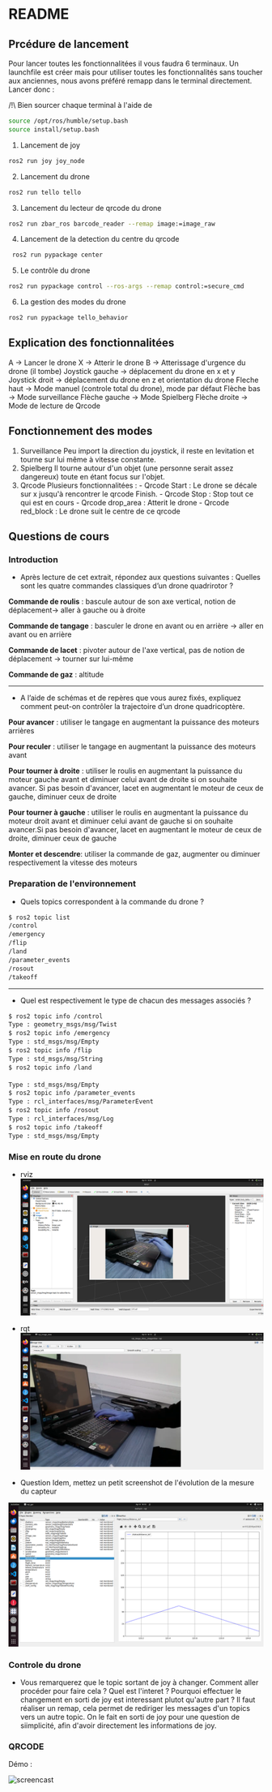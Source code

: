# README
## Prcédure de lancement
Pour lancer toutes les fonctionnalitées il vous faudra 6 terminaux. Un launchfile est créer mais pour utiliser toutes les fonctionnalités sans toucher aux anciennes, nous avons préféré remapp dans le terminal directement. Lancer donc : 

/!\ Bien sourcer chaque terminal à l'aide de 
```bash
source /opt/ros/humble/setup.bash
source install/setup.bash
```
1. Lancement de joy
```bash
ros2 run joy joy_node
```
2. Lancement du drone
```bash
ros2 run tello tello
```
3. Lancement du lecteur de qrcode du drone
```bash
ros2 run zbar_ros barcode_reader --remap image:=image_raw
```
4. Lancement de la detection du centre du qrcode
```bash
 ros2 run pypackage center 
```
5. Le contrôle du drone
```bash
ros2 run pypackage control --ros-args --remap control:=secure_cmd
```
6. La gestion des modes du drone
```bash
ros2 run pypackage tello_behavior 
```

## Explication des fonctionnalitées
A -> Lancer le drone
X -> Atterir le drone
B -> Atterissage d'urgence du drone (il tombe)
Joystick gauche -> déplacement du drone en x et y
Joystick droit -> déplacement du drone en z et orientation du drone
Fleche haut -> Mode manuel (controle total du drone), mode par défaut
Flèche bas -> Mode surveillance
Flèche gauche -> Mode Spielberg
Flèche droite -> Mode de lecture de Qrcode

## Fonctionnement des modes
1. Surveillance
    Peu import la direction du joystick, il reste en levitation et tourne sur lui même à vitesse constante.
2. Spielberg
    Il tourne autour d'un objet (une personne serait assez dangereux) toute en étant focus sur l'objet.
3. Qrcode
    Plusieurs fonctionnalitées : 
        - Qrcode Start : Le drone se décale sur x jusqu'à rencontrer le qrcode Finish.
        - Qrcode Stop : Stop tout ce qui est en cours
        - Qrcode drop_area : Atterit le drone
        - Qrcode red_block : Le drone suit le centre de ce qrcode 

## Questions de cours
### Introduction
* Après lecture de cet extrait, répondez aux questions suivantes :
Quelles sont les quatre commandes classiques d’un drone quadrirotor ?

**Commande de roulis** : bascule autour de son axe vertical, notion de déplacement-> aller à gauche ou à droite

**Commande de tangage** : basculer le drone en avant ou en arrière -> aller en avant ou en arrière

**Commande de lacet** : pivoter autour de l'axe vertical, pas de notion de déplacement -> tourner sur lui-même

**Commande de gaz** : altitude

---
* A l’aide de schémas et de repères que vous aurez fixés, expliquez comment
peut-on contrôler la trajectoire d’un drone quadricoptère.

**Pour avancer** : utiliser le tangage en augmentant la puissance des moteurs arrières

**Pour reculer** : utiliser le tangage en augmentant la puissance des moteurs avant

**Pour tourner à droite** :  utiliser le roulis en augmentant la puissance du moteur gauche avant et diminuer celui avant de droite si on souhaite avancer. Si pas besoin d'avancer, lacet en augmentant le moteur de ceux de gauche, diminuer ceux de droite

**Pour tourner à gauche** :  utiliser le roulis en augmentant la puissance du moteur droit avant et diminuer celui avant de gauche si on souhaite avancer.Si pas besoin d'avancer, lacet en augmentant le moteur de ceux de droite, diminuer ceux de gauche

**Monter et descendre**: utiliser la commande de gaz, augmenter ou diminuer respectivement la vitesse des moteurs

### Preparation de l'environnement

* Quels topics correspondent à la commande du drone ?
```bash
$ ros2 topic list
/control
/emergency
/flip
/land
/parameter_events
/rosout
/takeoff
```

---
* Quel est respectivement le type de chacun des messages associés ?
```bash
$ ros2 topic info /control
Type : geometry_msgs/msg/Twist
$ ros2 topic info /emergency
Type : std_msgs/msg/Empty
$ ros2 topic info /flip
Type : std_msgs/msg/String
$ ros2 topic info /land

Type : std_msgs/msg/Empty
$ ros2 topic info /parameter_events
Type : rcl_interfaces/msg/ParameterEvent
$ ros2 topic info /rosout
Type : rcl_interfaces/msg/Log
$ ros2 topic info /takeoff
Type : std_msgs/msg/Empty
```

### Mise en route du drone
* rviz
![picturewithdrone1](/img/picture1.png) 

* rqt
![picturewithdrone2](/img/picture2.png) 

* Question Idem, mettez un petit screenshot de l'évolution de la mesure du capteur

![tofgraph](/img/tof.png) 

### Controle du drone

* Vous remarquerez que le topic sortant de joy à changer. Comment aller procéder pour faire cela ? Quel est l'interet ? Pourquoi effectuer le changement en sorti de joy est interessant plutot qu'autre part ?
Il faut réaliser un remap, cela permet de rediriger les messages d'un topics vers un autre topic. On le fait en sorti de joy pour une question de siimplicité, afin d'avoir directement les informations de joy.

### QRCODE
Démo : 

![screencast](/img/Screencastfrom04-17-2024052031PM-ezgif.com-video-to-gif-converter.gif) 

